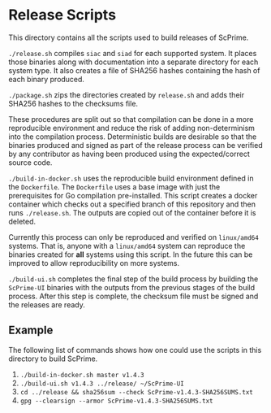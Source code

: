 # Release Scripts

This directory contains all the scripts used to build releases of ScPrime.

`./release.sh` compiles `siac` and `siad` for each supported system. It places
those binaries along with documentation into a separate directory for each
system type. It also creates a file of SHA256 hashes containing the hash of
each binary produced.

`./package.sh` zips the directories created by `release.sh` and adds their
SHA256 hashes to the checksums file.

These procedures are split out so that compilation can be done in a more
reproducible environment and reduce the risk of adding non-determinism into the
compilation process. Deterministic builds are desirable so that the binaries
produced and signed as part of the release process can be verified by any
contributor as having been produced using the expected/correct source code.

`./build-in-docker.sh`  uses the reproducible build environment defined in the
`Dockerfile`. The `Dockerfile` uses a base image with just the prerequisites for
Go compilation pre-installed. This script creates a docker container which
checks out a specified branch of this repository and then runs `./release.sh`.
The outputs are copied out of the container before it is deleted.

Currently this process can only be reproduced and verified on `linux/amd64`
systems. That is, anyone with a `linux/amd64` system can reproduce the binaries
created for **all** systems using this script. In the future this can be
improved to allow reproducibility on more systems.

`./build-ui.sh` completes the final step of the build process by building the
`ScPrime-UI` binaries with the outputs from the previous stages of the build
process. After this step is complete, the checksum file must be signed and the
releases are ready.


## Example
The following list of commands shows how one could use the scripts in this directory to build ScPrime.

1. `./build-in-docker.sh master v1.4.3`
2. `./build-ui.sh v1.4.3 ../release/ ~/ScPrime-UI`
3. `cd ../release && sha256sum --check ScPrime-v1.4.3-SHA256SUMS.txt`
3. `gpg --clearsign --armor ScPrime-v1.4.3-SHA256SUMS.txt`
